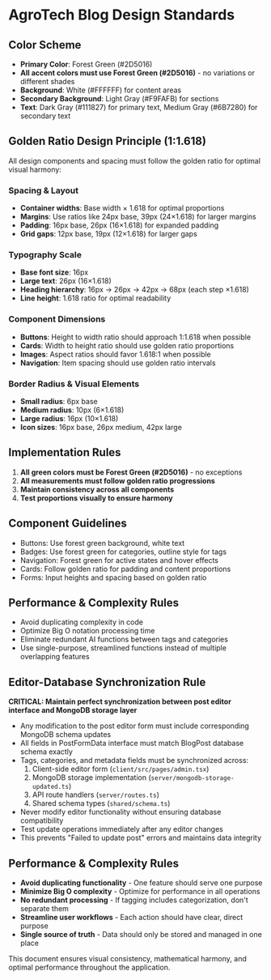 # AgroTech Blog Design Standards

## Color Scheme
- **Primary Color**: Forest Green (#2D5016) 
- **All accent colors must use Forest Green (#2D5016)** - no variations or different shades
- **Background**: White (#FFFFFF) for content areas
- **Secondary Background**: Light Gray (#F9FAFB) for sections
- **Text**: Dark Gray (#111827) for primary text, Medium Gray (#6B7280) for secondary text

## Golden Ratio Design Principle (1:1.618)
All design components and spacing must follow the golden ratio for optimal visual harmony:

### Spacing & Layout
- **Container widths**: Base width × 1.618 for optimal proportions
- **Margins**: Use ratios like 24px base, 39px (24×1.618) for larger margins  
- **Padding**: 16px base, 26px (16×1.618) for expanded padding
- **Grid gaps**: 12px base, 19px (12×1.618) for larger gaps

### Typography Scale
- **Base font size**: 16px
- **Large text**: 26px (16×1.618)
- **Heading hierarchy**: 16px → 26px → 42px → 68px (each step ×1.618)
- **Line height**: 1.618 ratio for optimal readability

### Component Dimensions
- **Buttons**: Height to width ratio should approach 1:1.618 when possible
- **Cards**: Width to height ratio should use golden ratio proportions
- **Images**: Aspect ratios should favor 1.618:1 when possible
- **Navigation**: Item spacing should use golden ratio intervals

### Border Radius & Visual Elements
- **Small radius**: 6px base
- **Medium radius**: 10px (6×1.618)
- **Large radius**: 16px (10×1.618)
- **Icon sizes**: 16px base, 26px medium, 42px large

## Implementation Rules
1. **All green colors must be Forest Green (#2D5016)** - no exceptions
2. **All measurements must follow golden ratio progressions**
3. **Maintain consistency across all components**
4. **Test proportions visually to ensure harmony**

## Component Guidelines
- Buttons: Use forest green background, white text
- Badges: Use forest green for categories, outline style for tags
- Navigation: Forest green for active states and hover effects
- Cards: Follow golden ratio for padding and content proportions
- Forms: Input heights and spacing based on golden ratio

## Performance & Complexity Rules
- Avoid duplicating complexity in code
- Optimize Big O notation processing time
- Eliminate redundant AI functions between tags and categories
- Use single-purpose, streamlined functions instead of multiple overlapping features

## Editor-Database Synchronization Rule
**CRITICAL: Maintain perfect synchronization between post editor interface and MongoDB storage layer**
- Any modification to the post editor form must include corresponding MongoDB schema updates
- All fields in PostFormData interface must match BlogPost database schema exactly
- Tags, categories, and metadata fields must be synchronized across:
  1. Client-side editor form (`client/src/pages/admin.tsx`)
  2. MongoDB storage implementation (`server/mongodb-storage-updated.ts`)
  3. API route handlers (`server/routes.ts`)
  4. Shared schema types (`shared/schema.ts`)
- Never modify editor functionality without ensuring database compatibility
- Test update operations immediately after any editor changes
- This prevents "Failed to update post" errors and maintains data integrity

## Performance & Complexity Rules
- **Avoid duplicating functionality** - One feature should serve one purpose
- **Minimize Big O complexity** - Optimize for performance in all operations
- **No redundant processing** - If tagging includes categorization, don't separate them
- **Streamline user workflows** - Each action should have clear, direct purpose
- **Single source of truth** - Data should only be stored and managed in one place

This document ensures visual consistency, mathematical harmony, and optimal performance throughout the application.